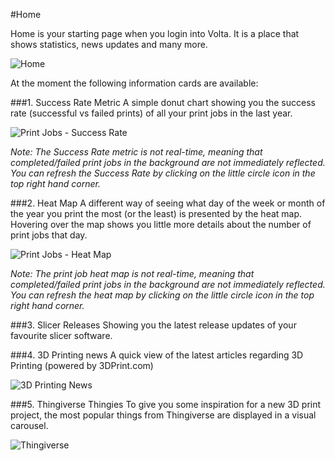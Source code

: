 #Home

Home is your starting page when you login into Volta. It is a place that shows statistics, news updates and many more.

![Home](../images/docs/volta_homepage.png "Home")

At the moment the following information cards are available: 

###1. Success Rate Metric
A simple donut chart showing you the success rate (successful vs failed prints) of all your print jobs in the last year.

![Print Jobs - Success Rate](../images/docs/volta_printjobs_successrate.png "Print Jobs - Success Rate")

_Note: The Success Rate metric is not real-time, meaning that completed/failed print jobs in the background are not immediately reflected. You can refresh the Success Rate by clicking on the little circle icon in the top right hand corner._

###2. Heat Map
A different way of seeing what day of the week or month of the year you print the most (or the least) is presented by the heat map. Hovering over the map shows you little more details about the number of print jobs that day.

![Print Jobs - Heat Map](../images/docs/volta_printjobs_heatmap.png "Print Jobs - Heat Map")

_Note: The print job heat map is not real-time, meaning that completed/failed print jobs in the background are not immediately reflected. You can refresh the heat map by clicking on the little circle icon in the top right hand corner._

###3. Slicer Releases
Showing you the latest release updates of your favourite slicer software.

###4. 3D Printing news
A quick view of the latest articles regarding 3D Printing (powered by 3DPrint.com)

  ![3D Printing News](../images/docs/volta_home_news.png "3D Printing News")

###5. Thingiverse Thingies
To give you some inspiration for a new 3D print project, the most popular things from Thingiverse are displayed in a visual carousel.

 ![Thingiverse](../images/docs/volta_home_thingiverse.png "Thingiverse")



